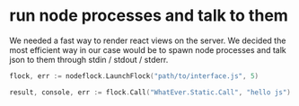 # run node processes and talk to them

We needed a fast way to render react views on the server. We decided the most efficient way in our case would be to spawn node processes and talk json to them through stdin / stdout / stderr.

```go
flock, err := nodeflock.LaunchFlock("path/to/interface.js", 5)

result, console, err := flock.Call("WhatEver.Static.Call", "hello js")

```